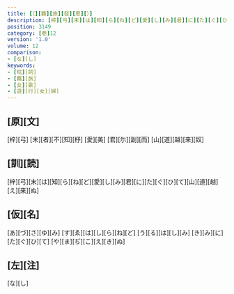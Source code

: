 ```yaml
---
title: [（][羇][旅][發][思][）]
description: [梓][弓][末][は][知][ら][ね][ど][愛][し][み][君][に][た][ぐ][ひ][て][山][道][越][え][来][ぬ]
position: 3149
category: [巻]12
version: '1.0'
volume: 12
comparison:
- [な][し]
keywords:
- [枕][詞]
- [羈][旅]
- [女][歌]
- [遊][行][女][婦]
---
```


## [原][文]

[梓][弓] [末][者][不][知][杼] [愛][美] [君][尓][副][而] [山][道][越][来][奴]

## [訓][読]

[梓][弓][末][は][知][ら][ね][ど][愛][し][み][君][に][た][ぐ][ひ][て][山][道][越][え][来][ぬ]

## [仮][名]

[あ][づ][さ][ゆ][み] [す][ゑ][は][し][ら][ね][ど] [う][る][は][し][み] [き][み][に][た][ぐ][ひ][て] [や][ま][ぢ][こ][え][き][ぬ]

## [左][注]

[な][し]
